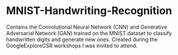 # MNIST-Handwriting-Recognition
Contains the Convolutional Neural Network (CNN) and Generative Adversarial Network (GAN) trained on the MNIST dataset to classify handwritten digits and generate new ones. Created during the GoogleExploreCSR workshops I was invited to attend. 
